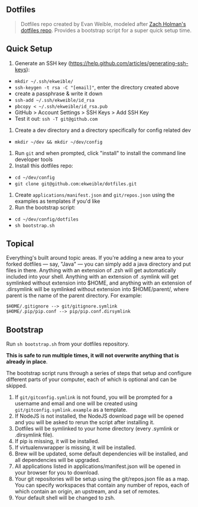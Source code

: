 Dotfiles
---

> Dotfiles repo created by Evan Weible, modeled after [Zach Holman's dotfiles repo](https://github.com/holman/dotfiles).
> Provides a bootstrap script for a super quick setup time.

## Quick Setup

1. Generate an SSH key (https://help.github.com/articles/generating-ssh-keys):
  - `mkdir ~/.ssh/ekweible/`
  - `ssh-keygen -t rsa -C "[email]"`, enter the directory created above
  - create a passphrase & write it down
  - `ssh-add ~/.ssh/ekweible/id_rsa`
  - `pbcopy < ~/.ssh/ekweible/id_rsa.pub`
  - GitHub > Account Settings > SSH Keys > Add SSH Key
  - Test it out: `ssh -T git@github.com`
1. Create a dev directory and a directory specifically for config related dev
  - `mkdir ~/dev && mkdir ~/dev/config`
1. Run `git` and when prompted, click "install" to install the command line developer tools
1. Install this dotfiles repo:
  - `cd ~/dev/config`
  - `git clone git@github.com:ekweible/dotfiles.git`
1. Create `applications/manifest.json` and `git/repos.json` using the examples as templates if you'd like
1. Run the bootstrap script:
  - `cd ~/dev/config/dotfiles`
  - `sh bootstrap.sh`


## Topical

Everything's built around topic areas. If you're adding a new area to your forked dotfiles — say, "Java" — you can
simply add a java directory and put files in there. Anything with an extension of .zsh will get automatically included
into your shell. Anything with an extension of .symlink will get symlinked without extension into $HOME, and anything
with an extension of .dirsymlink will be symlinked without extension into $HOME/parent/, where parent is the name of
the parent directory. For example:

```
$HOME/.gitignore --> git/gitignore.symlink
$HOME/.pip/pip.conf --> pip/pip.conf.dirsymlink
```


## Bootstrap

Run `sh bootstrap.sh` from your dotfiles repository.

__This is safe to run multiple times, it will not overwrite anything that is already in place__.

The bootstrap script runs through a series of steps that setup and configure different parts of your computer, each of
which is optional and can be skipped.

1. If `git/gitconfig.symlink` is not found, you will be prompted for a username and email and one will be created using
`git/gitconfig.symlink.example` as a template.
1. If NodeJS is not installed, the NodeJS download page will be opened and you will be asked to rerun the script after
installing it.
1. Dotfiles will be symlinked to your home directory (every .symlink or .dirsymlink file).
1. If pip is missing, it will be installed.
1. If virtualenvwrapper is missing, it will be installed.
1. Brew will be updated, some default dependencies will be installed, and all dependencies will be upgraded.
1. All applications listed in applications/manifest.json will be opened in your browser for you to download.
1. Your git repositories will be setup using the git/repos.json file as a map. You can specify
workspaces that contain any number of repos, each of which contain an origin, an upstream, and a set of remotes.
1. Your default shell will be changed to zsh.
